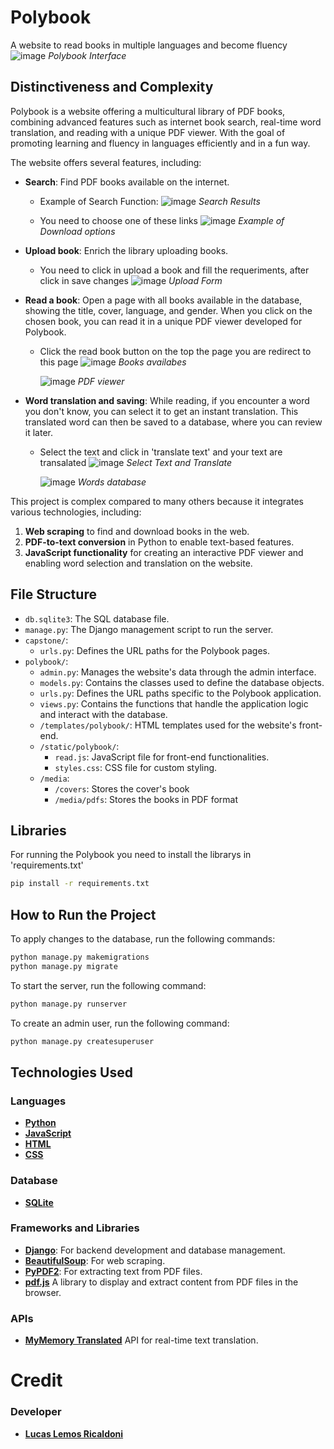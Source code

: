 # Polybook  
A website to read books in multiple languages and become fluency  
![image](https://github.com/user-attachments/assets/b0d06af6-c9ae-4c44-b195-d9f86f357a50)
*Polybook Interface*

## Distinctiveness and Complexity  
Polybook is a website offering a multicultural library of PDF books, combining advanced features such as internet book search, real-time word translation, and reading with a unique PDF viewer. With the goal of promoting learning and fluency in languages efficiently and in a fun way.

The website offers several features, including:  
- **Search**: Find PDF books available on the internet.
  - Example of Search Function:
  ![image](https://github.com/user-attachments/assets/0a4b9be5-c1d5-4e3e-909b-46f4ab964fbb)
  *Search Results*

  - You need to choose one of these links
  ![image](https://github.com/user-attachments/assets/298e4c1e-a6cd-4874-becf-80fac9d7ce89)
  *Example of Download options*

- **Upload book**: Enrich the library uploading books.
  - You need to click in upload a book and fill the requeriments, after click in save changes
  ![image](https://github.com/user-attachments/assets/734b61a9-cf2a-4e1e-98fb-bf24b9767d9a)
  *Upload Form*

- **Read a book**: Open a page with all books available in the database, showing the title, cover, language, and gender. When you click on the chosen book, you can read it in a unique PDF viewer developed for Polybook.
  - Click the read book button on the top the page you are redirect to this page
    ![image](https://github.com/user-attachments/assets/1cad4ae8-ffcb-4f10-bc09-69442e36de43)
    *Books availabes*
    
    ![image](https://github.com/user-attachments/assets/f2437861-99e2-4f92-8469-8cd0fadbee83)
    *PDF viewer*
- **Word translation and saving**: While reading, if you encounter a word you don't know, you can select it to get an instant translation. This translated word can then be saved to a database, where you can review it later.
  - Select the text and click in 'translate text' and your text are transalated
    ![image](https://github.com/user-attachments/assets/37ec27df-ee28-463d-8573-dc1322faeec9)
    *Select Text and Translate*
    
    ![image](https://github.com/user-attachments/assets/94a5eb8e-1516-478d-965b-8ab4f6bf53a8)
    *Words database*

This project is complex compared to many others because it integrates various technologies, including:  
1. **Web scraping** to find and download books in the web.  
2. **PDF-to-text conversion** in Python to enable text-based features.  
3. **JavaScript functionality** for creating an interactive PDF viewer and enabling word selection and translation on the website.  

## File Structure  
- `db.sqlite3`: The SQL database file.  
- `manage.py`: The Django management script to run the server.  
- `capstone/`:  
  - `urls.py`: Defines the URL paths for the Polybook pages.  
- `polybook/`:  
  - `admin.py`: Manages the website's data through the admin interface.  
  - `models.py`: Contains the classes used to define the database objects.  
  - `urls.py`: Defines the URL paths specific to the Polybook application.  
  - `views.py`: Contains the functions that handle the application logic and interact with the database.  
  - `/templates/polybook/`: HTML templates used for the website's front-end.  
  - `/static/polybook/`:  
    - `read.js`: JavaScript file for front-end functionalities.  
    - `styles.css`: CSS file for custom styling.
  - `/media`:
    - `/covers`: Stores the cover's book
    - `/media/pdfs`: Stores the books in PDF format
      
## Libraries
For running the Polybook you need to install the librarys in 'requirements.txt'  
```bash
pip install -r requirements.txt
```
## How to Run the Project 
To apply changes to the database, run the following commands:
```bash
python manage.py makemigrations
python manage.py migrate
```
To start the server, run the following command:  
```bash
python manage.py runserver
```
To create an admin user, run the following command:
```bash
python manage.py createsuperuser
```

## Technologies Used  
### Languages  
- **[Python](https://python.org)**  
- **[JavaScript](https://developer.mozilla.org/en-US/docs/Web/JavaScript)**  
- **[HTML](https://developer.mozilla.org/en-US/docs/Web/HTML)**  
- **[CSS](https://developer.mozilla.org/en-US/docs/Web/CSS)**  

### Database  
- **[SQLite](https://www.sqlite.org/index.html)**  

### Frameworks and Libraries  
- **[Django](https://www.djangoproject.com/)**: For backend development and database management.  
- **[BeautifulSoup](https://www.crummy.com/software/BeautifulSoup/)**: For web scraping.  
- **[PyPDF2](https://pypi.org/project/PyPDF2/)**: For extracting text from PDF files.  
- **[pdf.js](https://mozilla.github.io/pdf.js/)** A library to display and extract content from PDF files in the browser.

### APIs
- **[MyMemory Translated](https://mymemory.translated.net/doc/spec.php)** API for real-time text translation.

# Credit
### Developer
- **[Lucas Lemos Ricaldoni](https://github.com/lemosslucas)**
